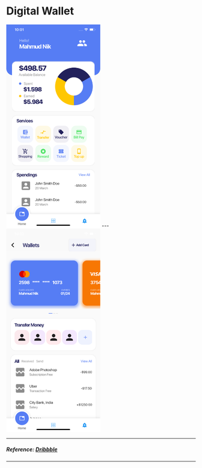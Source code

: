 # Digital Wallet

<p>
  <img src="screenshot1.png" width="250">
   --- 
  <img src="screenshot2.png" width="250">
</p>

---

##### Reference: [Dribbble](https://dribbble.com/shots/10801116-Digital-Wallet-App)

---
